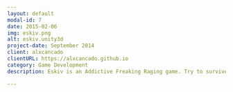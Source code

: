 ```yaml
---
layout: default
modal-id: 7
date: 2015-02-06
img: eskiv.png
alt: eskiv.unity3d
project-date: September 2014
client: alxcancado
clientURL: https://alxcancado.github.io
category: Game Development
description: Eskiv is an Addictive Freaking Raging game. Try to survive while collecting more Squares. For gamedev tutorial, head to <a href="#">How To Make A Game Like Eskiv</a> or check the <a href="https://github.com/alxcancado/Eskiv">GitHub project</a>!

---
```

